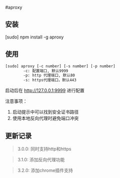 #aproxy

## 安装

[sudo] npm install -g aproxy

## 使用

````bash
[sudo] aproxy [-c number] [-s number] [-p number]
        -c: 配置端口, 默认9999
        -p: http 代理端口, 默认80
        -s: https代理端口，默认443
````

启动后在 http://127.0.0.1:9999 进行配置

注意事项：
 1. 启动提示中可以找到安全证书路径
 2. 使用本地反向代理时避免端口冲突

## 更新记录
>3.0.0: 同时支持http和https

>3.1.0: 添加反向代理功能

>3.2.0: 添加chrome插件支持

